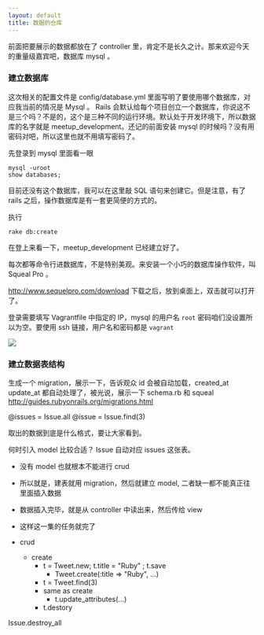 ```yaml
---
layout: default
title: 数据的仓库
---
```

前面把要展示的数据都放在了 controller 里，肯定不是长久之计。那来欢迎今天的重量级嘉宾吧，数据库 mysql 。

### 建立数据库
这次相关的配置文件是 config/database.yml 里面写明了要使用哪个数据库，对应我当前的情况是 Mysql 。 Rails 会默认给每个项目创立一个数据库，你说这不是三个吗？不是的，这个是三种不同的运行环境。默认处于开发环境下，所以数据库的名字就是 meetup_development。还记的前面安装 mysql 的时候吗？没有用密码对吧，所以这里也就不用填写密码了。

先登录到 mysql 里面看一眼

    mysql -uroot
    show databases;

目前还没有这个数据库，我可以在这里敲 SQL 语句来创建它。但是注意，有了 rails 之后，操作数据库是有一套更简便的方式的。

执行

    rake db:create

在登上来看一下，meetup_development 已经建立好了。

每次都等命令行进数据库，不是特别美观。来安装一个小巧的数据库操作软件，叫 Squeal Pro 。

<http://www.sequelpro.com/download> 下载之后，放到桌面上，双击就可以打开了。

登录需要填写 Vagrantfile 中指定的 IP，mysql 的用户名 `root` 密码咱们没设置所以为空。要使用 ssh 链接，用户名和密码都是 `vagrant`

![](http://media.happycasts.net/pic/rails10/squeal.png)

<!-- https://laracasts.com/lessons/vagrant-and-sequel-pro  -->

### 建立数据表结构


生成一个 migration，展示一下，告诉观众 id 会被自动加载，created_at update_at 都自动处理了，被光说，展示一下 schema.rb 和 squeal
http://guides.rubyonrails.org/migrations.html

@issues = Issue.all
@issue = Issue.find(3)

取出的数据到底是什么格式，要让大家看到。

何时引入 model 比较合适？ Issue 自动对应 issues 这张表。
- 没有 model 也就根本不能进行 crud
- 所以就是，建表就用 migration，然后就建立 model, 二者缺一都不能真正往里面插入数据
- 数据插入完毕，就是从 controller 中读出来，然后传给 view
- 这样这一集的任务就完了

- crud
  - create
    - t = Tweet.new; t.title = "Ruby" ; t.save
      - Tweet.create(:title => "Ruby", ...)
    - t = Tweet.find(3)
    - same as create
      - t.update_attributes(...)
    - t.destory

Issue.destroy_all
